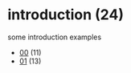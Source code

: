 # introduction (24)
some introduction examples

+ [00](00/README.md) (11)
+ [01](01/README.md) (13)

